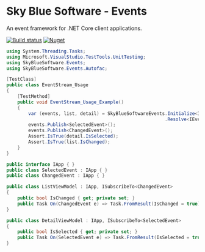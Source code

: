 # Sky Blue Software - Events
An event framework for .NET Core client applications.

[![Build status](https://dev.azure.com/skybluesoftware/SBS/_apis/build/status/SkyBlueSoftware.Events)](https://dev.azure.com/skybluesoftware/SBS/_build/latest?definitionId=8)
[![Nuget](https://img.shields.io/nuget/v/SkyBlueSoftware.Events)](https://www.nuget.org/packages/SkyBlueSoftware.Events)

```C#
using System.Threading.Tasks;
using Microsoft.VisualStudio.TestTools.UnitTesting;
using SkyBlueSoftware.Events;
using SkyBlueSoftware.Events.Autofac;

[TestClass]
public class EventStream_Usage
{
    [TestMethod]
    public void EventStream_Usage_Example()
    {
        var (events, list, detail) = SkyBlueSoftwareEvents.Initialize<IApp>(this)
                                                          .Resolve<IEventStream, ListViewModel, DetailViewModel>();
        events.Publish<SelectedEvent>();
        events.Publish<ChangedEvent>();
        Assert.IsTrue(detail.IsSelected);
        Assert.IsTrue(list.IsChanged);
    }
}

public interface IApp { }
public class SelectedEvent : IApp { }
public class ChangedEvent : IApp { }

public class ListViewModel : IApp, ISubscribeTo<ChangedEvent>
{
    public bool IsChanged { get; private set; }
    public Task On(ChangedEvent e) => Task.FromResult(IsChanged = true);
}

public class DetailViewModel : IApp, ISubscribeTo<SelectedEvent>
{
    public bool IsSelected { get; private set; }
    public Task On(SelectedEvent e) => Task.FromResult(IsSelected = true);
}
```
